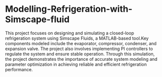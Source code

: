# Modelling-Refrigeration-with-Simscape-fluid
This project focuses on designing and simulating a closed-loop refrigeration system using Simscape Fluids, a MATLAB-based tool.Key components modeled include the evaporator, compressor, condenser, and expansion valve. The project also involves implementing PI controllers to regulate the system and ensure stable operation. Through this simulation, the project demonstrates the importance of accurate system modeling and parameter optimization in achieving reliable and efficient refrigeration performance.
